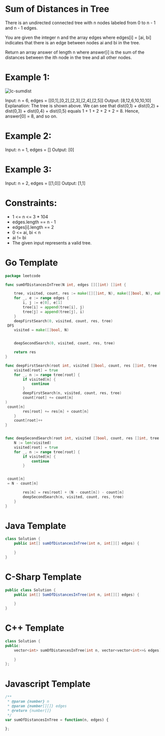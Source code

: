 # Sum of Distances in Tree

There is an undirected connected tree with n nodes labeled from 0 to n - 1 and n - 1 edges.

You are given the integer n and the array edges where edges[i] = [ai, bi] indicates that there is an edge between nodes ai and bi in the tree.

Return an array answer of length n where answer[i] is the sum of the distances between the ith node in the tree and all other nodes.

# Example 1:

![lc-sumdist](/images/lc-sumdist.jpg)

Input: n = 6, edges = [[0,1],[0,2],[2,3],[2,4],[2,5]]
Output: [8,12,6,10,10,10]
Explanation: The tree is shown above.
We can see that dist(0,1) + dist(0,2) + dist(0,3) + dist(0,4) + dist(0,5)
equals 1 + 1 + 2 + 2 + 2 = 8.
Hence, answer[0] = 8, and so on.

# Example 2:

Input: n = 1, edges = []
Output: [0]

# Example 3:

Input: n = 2, edges = [[1,0]]
Output: [1,1]

# Constraints:

- 1 <= n <= 3 * 104
- edges.length == n - 1
- edges[i].length == 2
- 0 <= ai, bi < n
- ai != bi
- The given input represents a valid tree.

# Go Template

```go
package leetcode

func sumOfDistancesInTree(N int, edges [][]int) []int {

	tree, visited, count, res := make([][]int, N), make([]bool, N), make([]int, N), make([]int, N)
	for _, e := range edges {
		i, j := e[0], e[1]
		tree[i] = append(tree[i], j)
		tree[j] = append(tree[j], i)
	}
	deepFirstSearch(0, visited, count, res, tree)
 DFS
	visited = make([]bool, N)


	deepSecondSearch(0, visited, count, res, tree)

	return res
}

func deepFirstSearch(root int, visited []bool, count, res []int, tree [][]int) {
	visited[root] = true
	for _, n := range tree[root] {
		if visited[n] {
			continue
		}
		deepFirstSearch(n, visited, count, res, tree)
		count[root] += count[n]
)
 count[n]
		res[root] += res[n] + count[n]
	}
	count[root]++
}


func deepSecondSearch(root int, visited []bool, count, res []int, tree [][]int) {
	N := len(visited)
	visited[root] = true
	for _, n := range tree[root] {
		if visited[n] {
			continue
		}


 count[n]
 = N - count[n]

		res[n] = res[root] + (N - count[n]) - count[n]
		deepSecondSearch(n, visited, count, res, tree)
	}
}
```

# Java Template

```java
class Solution {
    public int[] sumOfDistancesInTree(int n, int[][] edges) {
        
    }
}
```

# C-Sharp Template

```c#
public class Solution {
    public int[] SumOfDistancesInTree(int n, int[][] edges) {
        
    }
}
```

# C++ Template

```c++
class Solution {
public:
    vector<int> sumOfDistancesInTree(int n, vector<vector<int>>& edges) {
        
    }
};
```

# Javascript Template

```js
/**
 * @param {number} n
 * @param {number[][]} edges
 * @return {number[]}
 */
var sumOfDistancesInTree = function(n, edges) {
    
};
```
